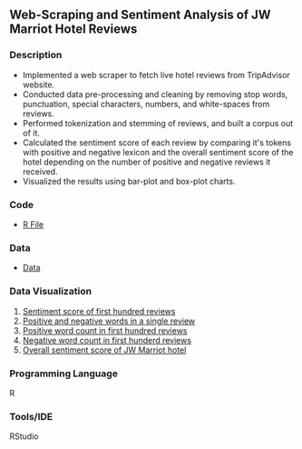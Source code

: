 ## Web-Scraping and Sentiment Analysis of JW Marriot Hotel Reviews

### Description
* Implemented a web scraper to fetch live hotel reviews from TripAdvisor website.
* Conducted data pre-processing and cleaning by removing stop words, punctuation, special characters, numbers, and white-spaces from reviews.
* Performed tokenization and stemming of reviews, and built a corpus out of it.
* Calculated the sentiment score of each review by comparing it's tokens with positive and negative lexicon and the overall sentiment score of the hotel depending on the number of positive and negative reviews it received.
* Visualized the results using bar-plot and box-plot charts.

### Code
* [R File](https://github.com/agrawal-priyank/Web-Scraper-Sentiment-Analysis-TripAdvisor/blob/master/web-scraping-sentiment-analysis-trip-advisor.R)

### Data
* [Data](https://github.com/agrawal-priyank/Web-Scraper-Sentiment-Analysis-TripAdvisor/tree/master/data)

### Data Visualization
1. [Sentiment score of first hundred reviews](http://rpubs.com/agrawalpriyank/sentiment-score-reviews)
2. [Positive and negative words in a single review](http://rpubs.com/agrawalpriyank/positive-negative-count-review)
3. [Positive word count in first hundred reviews](http://rpubs.com/agrawalpriyank/positive-count-reviews)
4. [Negative word count in first hunderd reviews](http://rpubs.com/agrawalpriyank/negative-count-reviews)
5. [Overall sentiment score of JW Marriot hotel](http://rpubs.com/agrawalpriyank/sentiment-analysis-jw-marriot)

### Programming Language
R

### Tools/IDE 
RStudio
